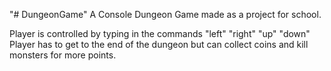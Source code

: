 "# DungeonGame" 
A Console Dungeon Game made as a project for school.

Player is controlled by typing in the commands "left" "right" "up" "down"
Player has to get to the end of the dungeon but can collect coins and kill monsters
for more points.